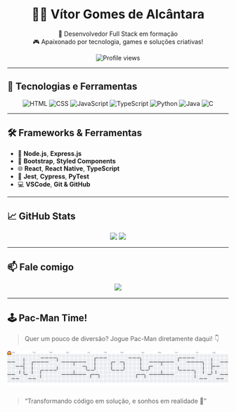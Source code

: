 <h1 align="center">👨‍💻 Vítor Gomes de Alcântara</h1>

<p align="center">
  🚀 Desenvolvedor Full Stack em formação <br>
  🎮 Apaixonado por tecnologia, games e soluções criativas!
</p>

<p align="center">
  <img src="https://komarev.com/ghpvc/?username=vitorBud&style=flat-square&color=blue" alt="Profile views" />
</p>

---

## 🧰 Tecnologias e Ferramentas

<p align="center">
  <img src="https://cdn.jsdelivr.net/gh/devicons/devicon/icons/html5/html5-original.svg" title="HTML5" alt="HTML" width="40" />
  <img src="https://cdn.jsdelivr.net/gh/devicons/devicon/icons/css3/css3-original.svg" title="CSS3" alt="CSS" width="40" />
  <img src="https://cdn.jsdelivr.net/gh/devicons/devicon/icons/javascript/javascript-original.svg" title="JavaScript" alt="JavaScript" width="40" />
  <img src="https://cdn.jsdelivr.net/gh/devicons/devicon/icons/typescript/typescript-original.svg" title="TypeScript" alt="TypeScript" width="40" />
  <img src="https://cdn.jsdelivr.net/gh/devicons/devicon/icons/python/python-original.svg" title="Python" alt="Python" width="40" />
  <img src="https://cdn.jsdelivr.net/gh/devicons/devicon/icons/java/java-original.svg" title="Java" alt="Java" width="40" />
  <img src="https://cdn.jsdelivr.net/gh/devicons/devicon/icons/c/c-original.svg" title="C" alt="C" width="40" />
</p>

---

## 🛠️ Frameworks & Ferramentas

- 🔧 **Node.js**, **Express.js**
- 💅 **Bootstrap**, **Styled Components**
- 🌐 **React**, **React Native**, **TypeScript**
- 🧪 **Jest**, **Cypress**, **PyTest**
- 💻 **VSCode**, **Git & GitHub**

---

## 📈 GitHub Stats

<p align="center">
  <img src="https://github-readme-stats.vercel.app/api?username=vitorBud&show_icons=true&theme=radical" width="48%" />
  <img src="https://github-readme-stats.vercel.app/api/top-langs/?username=vitorBud&layout=compact&theme=radical" width="48%" />
</p>

---

## 📫 Fale comigo

<p align="center">
  <a href="mailto:vitor.probem@gmail.com">
    <img src="https://img.shields.io/badge/-vitor.probem@gmail.com-D14836?style=for-the-badge&logo=gmail&logoColor=white" />
  </a>
</p>

---


## 🕹️ Pac-Man Time!

> Quer um pouco de diversão? Jogue Pac-Man diretamente daqui! 👇
> 
<picture>
  <source media="(prefers-color-scheme: dark)" srcset="https://raw.githubusercontent.com/vitorBud/vitorBud/output/pacman-contribution-graph-dark.svg">
  <source media="(prefers-color-scheme: light)" srcset="https://raw.githubusercontent.com/vitorBud/vitorBud/output/pacman-contribution-graph.svg">
  <img alt="pacman contribution graph" src="https://raw.githubusercontent.com/vitorBud/vitorBud/output/pacman-contribution-graph.svg">
</picture>

###

> “Transformando código em solução, e sonhos em realidade 🚀”
